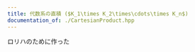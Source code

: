 ```yaml
---
title: 代数系の直積 ($K_1\times K_2\times\cdots\times K_n$)
documentation_of: ./CartesianProduct.hpp
---
```

ロリハのために作った